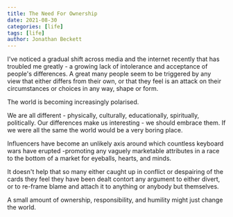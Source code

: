 ```yaml
---
title: The Need For Ownership
date: 2021-08-30
categories: [life]
tags: [life]
author: Jonathan Beckett
---
```


I've noticed a gradual shift across media and the internet recently that has troubled me greatly - a growing lack of intolerance and acceptance of people's differences. A great many people seem to be triggered by any view that either differs from their own, or that they feel is an attack on their circumstances or choices in any way, shape or form.

The world is becoming increasingly polarised.

We are all different - physically, culturally, educationally, spiritually, politically. Our differences make us interesting - we should embrace them. If we were all the same the world would be a very boring place.

Influencers have become an unlikely axis around which countless keyboard wars have erupted -promoting any vaguely marketable attributes in a race to the bottom of a market for eyeballs, hearts, and minds.

It doesn't help that so many either caught up in conflict or despairing of the cards they feel they have been dealt contort any argument to either divert, or to re-frame blame and attach it to anything or anybody but themselves.

A small amount of ownership, responsibility, and humility might just change the world.